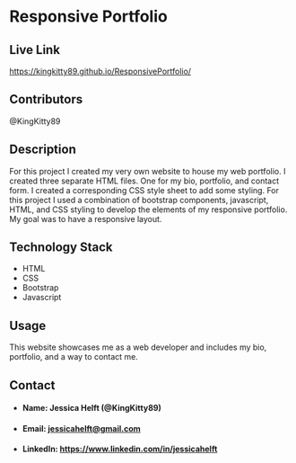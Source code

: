 # **Responsive Portfolio**

## **Live Link**

https://kingkitty89.github.io/ResponsivePortfolio/

## **Contributors**

@KingKitty89


## **Description**

For this project I created my very own website to house my web portfolio. I created three separate HTML files. One for my bio, portfolio, and contact form. I created a corresponding CSS style sheet to add some styling. For this project I used a combination of bootstrap components, javascript, HTML, and CSS styling to develop the elements of my responsive portfolio. My goal was to have a responsive layout.

## **Technology Stack**
* HTML 
* CSS 
* Bootstrap
* Javascript

## **Usage**

This website showcases me as a web developer and includes my bio, portfolio, and a way to contact me.

## **Contact**
* #### **Name:** Jessica Helft (@KingKitty89)
* #### **Email:** [jessicahelft@gmail.com](jessicahelft@gmail.com)
* #### **LinkedIn:** https://www.linkedin.com/in/jessicahelft